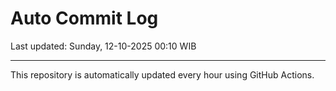 # Auto Commit Log

Last updated: Sunday, 12-10-2025 00:10 WIB

---

This repository is automatically updated every hour using GitHub Actions.
